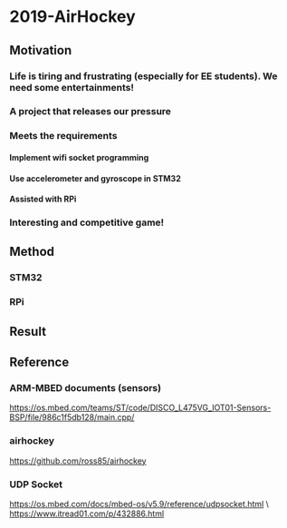 # 2019-AirHockey
## Motivation
### Life is tiring and frustrating (especially for EE students). We need some entertainments!
### A project that releases our pressure
### Meets the requirements
#### Implement wifi socket programming
#### Use accelerometer and gyroscope in STM32
#### Assisted with RPi
### Interesting and competitive game!

## Method
### STM32
#### 

### RPi


## Result


## Reference
### ARM-MBED documents (sensors)
https://os.mbed.com/teams/ST/code/DISCO_L475VG_IOT01-Sensors-BSP/file/986c1f5db128/main.cpp/
### airhockey
https://github.com/ross85/airhockey
### UDP Socket
https://os.mbed.com/docs/mbed-os/v5.9/reference/udpsocket.html \\
https://www.itread01.com/p/432886.html
